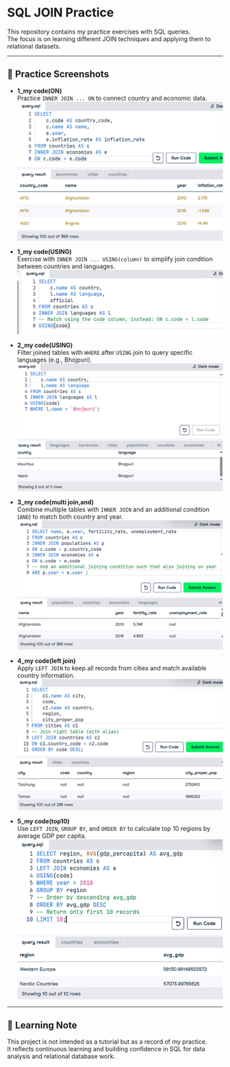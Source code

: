 # SQL JOIN Practice

This repository contains my practice exercises with SQL queries.  
The focus is on learning different JOIN techniques and applying them to relational datasets.

---

## 📸 Practice Screenshots

- **1_my code(ON)**  
  Practice `INNER JOIN ... ON` to connect country and economic data.  
  ![INNER JOIN ON](images/1_my%20code(ON).png)

- **1_my code(USING)**  
  Exercise with `INNER JOIN ... USING(column)` to simplify join condition between countries and languages.  
  ![INNER JOIN USING](images/1_my%20code(USING).png)

- **2_my code(USING)**  
  Filter joined tables with `WHERE` after `USING` join to query specific languages (e.g., Bhojpuri).  
  ![USING with WHERE](images/2_my%20code(USING).png)

- **3_my code(multi join,and)**  
  Combine multiple tables with `INNER JOIN` and an additional condition (`AND`) to match both country and year.  
  ![Multi JOIN AND](images/3_my%20code(multi%20join,and).png)

- **4_my code(left join)**  
  Apply `LEFT JOIN` to keep all records from cities and match available country information.  
  ![LEFT JOIN](images/4_my%20code(left%20join).png)

- **5_my code(top10)**  
  Use `LEFT JOIN`, `GROUP BY`, and `ORDER BY` to calculate top 10 regions by average GDP per capita.  
  ![Top 10 by GDP](images/5_my%20code(top10).png)

---

## 🎯 Learning Note
This project is not intended as a tutorial but as a record of my practice.  
It reflects continuous learning and building confidence in SQL for data analysis and relational database work.

